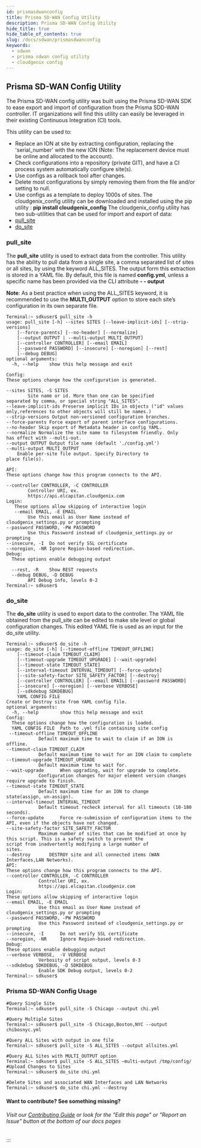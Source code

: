 ```yaml
---
id: prismasdwanconfig
title: Prisma SD-WAN Config Utility
description: Prisma SD-WAN Config Utility
hide_title: true
hide_table_of_contents: true
slug: /docs/sdwan/prismasdwanconfig
keywords:
  - sdwan
  - prisma sdwan config utility
  - cloudgenix config
---
```


## Prisma SD-WAN Config Utility
The Prisma SD-WAN config utility was built using the Prisma SD-WAN SDK to ease export and import of configuration from the Prisma SDD-WAN controller. IT organizations will find this utility can easily be leveraged in their existing Continuous Integration (CI) tools.

This utility can be used to:
 - Replace an ION at site by extracting configuration, replacing the 'serial_number' with the new ION (Note: The replacement device must be online and allocated to the account).
 - Check configurations into a repository (private GIT), and have a CI process system automatically configure site(s).
 - Use configs as a rollback tool after changes.
 - Delete most configurations by simply removing them from the file and/or setting to null.
 - Use configs as a template to deploy 1000s of sites.
 The cloudgenix_config utility can be downloaded and installed using the pip utility : **pip install cloudgenix_config**
The cloudgenix_config utility has two sub-utilities that can be used for import and export of data: 
 - [pull_site](/sase/docs/sdwan/prismasdwanconfig#pull_site)
 - [do_site](/sase/docs/sdwan/prismasdwanconfig#do_site)

### pull_site
The **pull_site** utility is used to extract data from the controller. This utility has the ability to pull data from a single site, a comma separated list of sites or all sites, by using the keyword ALL_SITES. The output form this extraction is stored in a YAML file. By default, this file is named **config.yml**, unless a specific name has been provided via the CLI attribute **- - output**

**Note**: As a best practice when using the ALL_SITES keyword, it is recommended to use the **MULTI_OUTPUT** option to store each site’s configuration in its own separate file.

    Terminal:~ sdkuser$ pull_site -h
    usage: pull_site [-h] --sites SITES [--leave-implicit-ids] [--strip-versions]
    	[--force-parents] [--no-header] [--normalize]
    	[--output OUTPUT | --multi-output MULTI_OUTPUT]
    	[--controller CONTROLLER] [--email EMAIL]
    	[--password PASSWORD] [--insecure] [--noregion] [--rest]
    	[--debug DEBUG]
    optional arguments:
      -h, --help 	show this help message and exit
    
    Config:
    These options change how the configuration is generated.
    
    --sites SITES, -S SITES
    		Site name or id. More than one can be specified
    separated by comma, or special string "ALL_SITES".
    --leave-implicit-ids Preserve implicit IDs in objects ("id" values only,references to other objects will still be names.)
    --strip-versions Output non-versioned configuration branches.
    --force-parents Force export of parent interface configurations.
    --no-header Skip export of Metadata header in config YAML.
    --normalize Normalize the site name to filesystem friendly. Only
    has effect with --multi-out.
    --output OUTPUT Output file name (default './config.yml')
    --multi-output MULTI_OUTPUT
    	Enable per-site file output. Specify Directory to
    place file(s).
    
    API:
    These options change how this program connects to the API.
    
    --controller CONTROLLER, -C CONTROLLER
    		Controller URI, ex.
    		https://api.elcapitan.cloudgenix.com
    Login:
       These options allow skipping of interactive login
       --email EMAIL, -E EMAIL
    		Use this email as User Name instead of
    cloudgenix_settings.py or prompting
    --password PASSWORD, -PW PASSWORD
    		Use this Password instead of cloudgenix_settings.py or prompting
    --insecure, -I 	Do not verify SSL certificate
    --noregion, -NR Ignore Region-based redirection.
    Debug:
      These options enable debugging output
    
      --rest, -R 	Show REST requests
      --debug DEBUG, -D DEBUG
    		API Debug info, levels 0-2
    Terminal:~ sdkuser$

### do_site
The **do_site** utility is used to export data to the controller. The YAML file obtained from the pull_site can be edited to make site level or global configuration changes. This edited YAML file is used as an input for the do_site utility.

    Terminal:~ sdkuser$ do_site -h
    usage: do_site [-h] [--timeout-offline TIMEOUT_OFFLINE]
    	[--timeout-claim TIMEOUT_CLAIM]
    	[--timeout-upgrade TIMEOUT_UPGRADE] [--wait-upgrade]
    	[--timeout-state TIMEOUT_STATE]
    	[--interval-timeout INTERVAL_TIMEOUT] [--force-update]
    	[--site-safety-factor SITE_SAFETY_FACTOR] [--destroy]
    	[--controller CONTROLLER] [--email EMAIL] [--password PASSWORD]
    	[--insecure] [--noregion] [--verbose VERBOSE]
    	[--sdkdebug SDKDEBUG]
    	YAML CONFIG FILE
    Create or Destroy site from YAML config file.
    optional arguments:
      -h, --help 		show this help message and exit
    Config:
      These options change how the configuration is loaded.
      YAML CONFIG FILE 	Path to .yml file containing site config
     --timeout-offline TIMEOUT_OFFLINE
    			Default maximum time to wait to claim if an ION is offline.
    --timeout-claim TIMEOUT_CLAIM
    			Default maximum time to wait for an ION claim to complete
    --timeout-upgrade TIMEOUT_UPGRADE
    			Default maximum time to wait for.
    --wait-upgrade 		When upgrading, wait for upgrade to complete.
    			Configuration changes for major element version changes require upgrade to finish.
    --timeout-state TIMEOUT_STATE
    			Default maximum time for an ION to change
    state(assign, un-assign).
    --interval-timeout INTERVAL_TIMEOUT
    			Default timeout recheck interval for all timeouts (10-180 seconds).
    --force-update 		Force re-submission of configuration items to the API, even if the objects have not changed.
    --site-safety-factor SITE_SAFETY_FACTOR
    			Maximum number of sites that can be modified at once by this script. This is a safety switch to prevent the
    script from inadvertently modifying a large number of
    sites.
    --destroy 		DESTROY site and all connected items (WAN Interfaces,LAN Networks).
    API:
    These options change how this program connects to the API.
    --controller CONTROLLER, -C CONTROLLER
    			Controller URI, ex.
    			https://api.elcapitan.cloudgenix.com
    Login:
    These options allow skipping of interactive login
    --email EMAIL, -E EMAIL
    			Use this email as User Name instead of
    cloudgenix_settings.py or prompting
    --password PASSWORD, -PW PASSWORD
    			Use this Password instead of cloudgenix_settings.py or prompting
    --insecure, -I 		Do not verify SSL certificate
    --noregion, -NR 	Ignore Region-based redirection.
    Debug:
    These options enable debugging output
    --verbose VERBOSE, 	-V VERBOSE
    			Verbosity of script output, levels 0-3
    --sdkdebug SDKDEBUG, -D SDKDEBUG
    			Enable SDK Debug output, levels 0-2
    Terminal:~ sdkuser$

### Prisma SD-WAN Config Usage

    #Query Single Site
    Terminal:~ sdkuser$ pull_site -S Chicago --output chi.yml
    
    #Query Multiple Sites
    Terminal:~ sdkuser$ pull_site -S Chicago,Boston,NYC --output chibosnyc.yml
    
    #Query ALL Sites with output in one file
    Terminal:~ sdkuser$ pull_site -S ALL_SITES --output allsites.yml
    
    #Query ALL Sites with MULTI_OUTPUT option
    Terminal:~ sdkuser$ pull_site -S ALL_SITES –multi-output /tmp/config/
    #Upload Changes to Sites
    Terminal:~ sdkuser$ do_site chi.yml
    
    #Delete Sites and associated WAN Interfaces and LAN Networks
    Terminal:~ sdkuser$ do_site chi.yml --destroy

#### Want to contribute? See something missing?

###### Visit our [Contributing Guide](/docs/contributing) or look for the "Edit this page" or "Report an Issue" button at the bottom of our docs pages

:::

